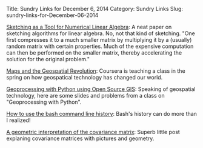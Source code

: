 Title: Sundry Links for December 6, 2014
Category: Sundry Links
Slug: sundry-links-for-December-06-2014

[Sketching as a Tool for Numerical Linear Algebra](http://researcher.watson.ibm.com/researcher/files/us-dpwoodru/journal.pdf): A neat paper on sketching algorithms for linear algebra. No, not that kind of sketching. "One first compresses it to a much smaller matrix by multiplying it by a (usually) random matrix with certain properties.  Much of the expensive computation can then be performed on the smaller matrix, thereby accelerating the solution for the original problem."

[Maps and the Geospatial Revolution](https://www.coursera.org/course/maps): Coursera is teaching a class in the spring on how geospatical technology has changed our world.

[Geoprocessing with Python using Open Source GIS](http://www.gis.usu.edu/~chrisg/python/2009/): Speaking of geospatial technology, here are some slides and problems from a class on "Geoprocessing with Python".

[How to use the bash command line history](http://blog.pluralsight.com/how-to-use-bash-command-line-history): Bash's history can do more than I realized!

[A geometric interpretation of the covariance matrix](http://www.visiondummy.com/2014/04/geometric-interpretation-covariance-matrix/): Superb little post explaning covariance matrices with pictures and geometry.
